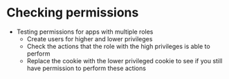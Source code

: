 # Checking permissions
* Testing permissions for apps with multiple roles
	* Create users for higher and lower privileges
	* Check the actions that the role with the high privileges is able to perform
	* Replace the cookie with the lower privileged cookie to see if you still have permission to perform these actions
